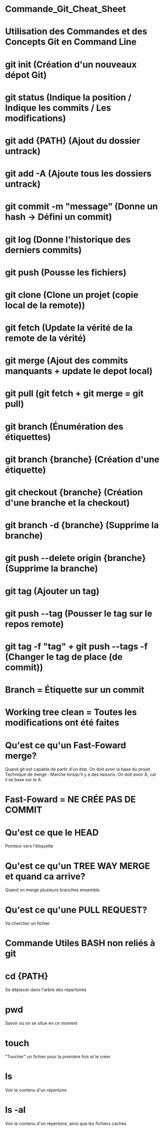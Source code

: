 # Commande_Git_Cheat_Sheet

# Utilisation des Commandes et des Concepts Git en Command Line

# git init (Création d'un nouveaux dépot Git)
# git status (Indique la position / Indique les commits / Les modifications)
# git add {PATH} (Ajout du dossier untrack)
# git add -A (Ajoute tous les dossiers untrack)
# git commit -m "message" (Donne un hash -> Défini un commit)
# git log (Donne l'historique des derniers commits)
# git push (Pousse les fichiers)
# git clone (Clone un projet (copie local de la remote))
# git fetch (Update la vérité de la remote de la vérité)
# git merge (Ajout des commits manquants + update le depot local)
# git pull (git fetch + git merge = git pull)
# git branch (Énumération des étiquettes)
# git branch {branche} (Création d'une étiquette)
# git checkout {branche} (Création d'une branche et la checkout)
# git branch -d {branche} (Supprime la branche)
# git push --delete origin {branche} (Supprime la branche)
# git tag (Ajouter un tag)
# git push --tag (Pousser le tag sur le repos remote)
# git tag -f "tag" + git push --tags -f (Changer le tag de place (de commit))

# Branch = Étiquette sur un commit
# Working tree clean = Toutes les modifications ont été faites
# Qu'est ce qu'un Fast-Foward merge?
Quand git est capable  de partir d'un état. On doit avoir la base du projet. Technique de merge : Marche lorsqu'il y a des liaisons. On doit avoir A, car il se base sur le A.
# Fast-Foward = NE CRÉE PAS DE COMMIT
# Qu'est ce que le HEAD
Pointeur vers l'étiquette
# Qu'est ce qu'un TREE WAY MERGE et quand ca arrive?
Quand on merge plusieurs branches ensemble
# Qu'est ce qu'une PULL REQUEST?
Va chercher un fichier

# Commande Utiles BASH non reliés à git
# cd {PATH}
Se déplacer dans l'arbre des répertoires
# pwd
Savoir où on se situe en ce moment
# touch
"Toucher" un fichier pour la première fois et le créer
# ls
Voir le contenu d'un  répertoire
# ls -al
Voir le contenu d'un répertoire, ainsi que les fichiers cachés
